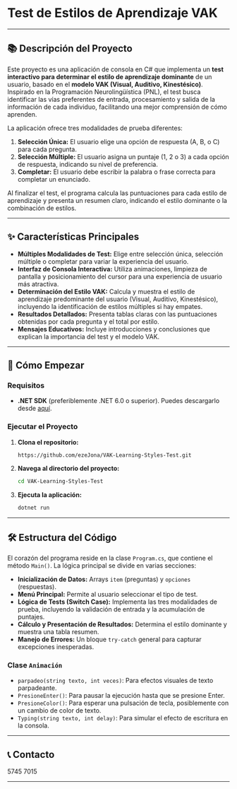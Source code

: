 
# Test de Estilos de Aprendizaje VAK

-----

## 📚 Descripción del Proyecto

Este proyecto es una aplicación de consola en C\# que implementa un **test interactivo para determinar el estilo de aprendizaje dominante** de un usuario, basado en el **modelo VAK (Visual, Auditivo, Kinestésico)**. Inspirado en la Programación Neurolingüística (PNL), el test busca identificar las vías preferentes de entrada, procesamiento y salida de la información de cada individuo, facilitando una mejor comprensión de cómo aprenden.

La aplicación ofrece tres modalidades de prueba diferentes:

1.  **Selección Única:** El usuario elige una opción de respuesta (A, B, o C) para cada pregunta.
2.  **Selección Múltiple:** El usuario asigna un puntaje (1, 2 o 3) a cada opción de respuesta, indicando su nivel de preferencia.
3.  **Completar:** El usuario debe escribir la palabra o frase correcta para completar un enunciado.

Al finalizar el test, el programa calcula las puntuaciones para cada estilo de aprendizaje y presenta un resumen claro, indicando el estilo dominante o la combinación de estilos.

-----

## ✨ Características Principales

  * **Múltiples Modalidades de Test:** Elige entre selección única, selección múltiple o completar para variar la experiencia del usuario.
  * **Interfaz de Consola Interactiva:** Utiliza animaciones, limpieza de pantalla y posicionamiento del cursor para una experiencia de usuario más atractiva.
  * **Determinación del Estilo VAK:** Calcula y muestra el estilo de aprendizaje predominante del usuario (Visual, Auditivo, Kinestésico), incluyendo la identificación de estilos múltiples si hay empates.
  * **Resultados Detallados:** Presenta tablas claras con las puntuaciones obtenidas por cada pregunta y el total por estilo.
  * **Mensajes Educativos:** Incluye introducciones y conclusiones que explican la importancia del test y el modelo VAK.

-----

## 🚀 Cómo Empezar

### Requisitos

  * **.NET SDK** (preferiblemente .NET 6.0 o superior). Puedes descargarlo desde [aquí](https://dotnet.microsoft.com/download).

### Ejecutar el Proyecto

1.  **Clona el repositorio:**
    ```bash
    https://github.com/ezeJona/VAK-Learning-Styles-Test.git
    ```
2.  **Navega al directorio del proyecto:**
    ```bash
    cd VAK-Learning-Styles-Test
    ```

4.  **Ejecuta la aplicación:**
    ```bash
    dotnet run
    ```

-----

## 🛠️ Estructura del Código

El corazón del programa reside en la clase `Program.cs`, que contiene el método `Main()`. La lógica principal se divide en varias secciones:

  * **Inicialización de Datos:** Arrays `item` (preguntas) y `opciones` (respuestas).
  * **Menú Principal:** Permite al usuario seleccionar el tipo de test.
  * **Lógica de Tests (Switch Case):** Implementa las tres modalidades de prueba, incluyendo la validación de entrada y la acumulación de puntajes.
  * **Cálculo y Presentación de Resultados:** Determina el estilo dominante y muestra una tabla resumen.
  * **Manejo de Errores:** Un bloque `try-catch` general para capturar excepciones inesperadas.

### Clase `Animación` 

  * `parpadeo(string texto, int veces)`: Para efectos visuales de texto parpadeante.
  * `PresioneEnter()`: Para pausar la ejecución hasta que se presione Enter.
  * `PresioneColor()`: Para esperar una pulsación de tecla, posiblemente con un cambio de color de texto.
  * `Typing(string texto, int delay)`: Para simular el efecto de escritura en la consola.

------

## 📞 Contacto

5745 7015


-----
